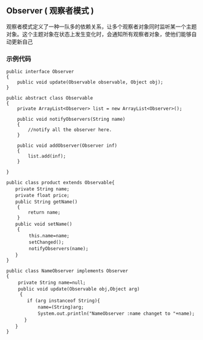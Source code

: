 ## Observer ( 观察者模式 ) ##

观察者模式定义了一种一队多的依赖关系，让多个观察者对象同时监听某一个主题对象。这个主题对象在状态上发生变化时，会通知所有观察者对象，使他们能够自动更新自己

### 示例代码 ###
    public interface Observer
    {
        public void update(Observable observable, Object obj);
    }
    
    public abstract class Observable 
    {
        private ArrayList<Observer> list = new ArrayList<Observer>();
        
        public void notifyObservers(String name)
        {
            //notify all the observer here.
        }
        
        public void addObserver(Observer inf)
        {
            list.add(inf);
        }
            
    }
    
    public class product extends Observable{ 
    　　private String name;
    　　private float price;
    　　public String getName()
        {
            return name;
        }
    　　public void setName()
        {
        　　 this.name=name;
        　　 setChanged();
        　　 notifyObservers(name);
    　　}　　　
    }
    
    public class NameObserver implements Observer
    {
     　　private String name=null;
     　　public void update(Observable obj,Object arg)
         {
     　　　　if (arg instanceof String){
        　　　　 name=(String)arg;
        　　　　 System.out.println("NameObserver :name changet to "+name);
    　　　　}
    　　}
    }
    
    

